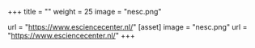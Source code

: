 +++ 
  title = "" weight = 25
  image = "nesc.png" 

  url = "https://www.esciencecenter.nl/" 
  [asset] 
  image = "nesc.png" 
  url = "https://www.esciencecenter.nl/"
+++
